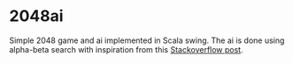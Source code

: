 # 2048ai
Simple 2048 game and ai implemented in Scala swing.
The ai is done using alpha-beta search with inspiration from this [Stackoverflow post](https://stackoverflow.com/questions/22342854/what-is-the-optimal-algorithm-for-the-game-2048).
